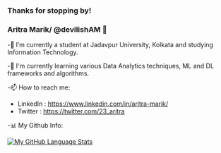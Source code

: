 ### Thanks for stopping by!
### Aritra Marik/ @devilishAM 👋 

  -🔭 I’m currently a student at Jadavpur University, Kolkata and studying Information Technology. 

  -📑 I'm currently learning various Data Analytics techniques, ML and DL frameworks and algorithms.

  <!--
  **devilishAM/devilishAM** is a ✨ _special_ ✨ repository because its `README.md` (this file) appears on your GitHub profile.

  Here are some ideas to get you started:


  - 🌱 I’m currently learning ...

  - 🤔 I’m looking for help with ...
  - 💬 Ask me about ...
  - 
  - 😄 Pronouns: ...
  - ⚡ Fun fact: ...
  -->

  -📫 How to reach me: 

   - LinkedIn : https://www.linkedin.com/in/aritra-marik/
   - Twitter :  https://twitter.com/23_aritra

  -📊 My Github Info:

<!--   [![My GitHub Stats](https://github-readme-stats.vercel.app/api/?username=devilishAM&count_private=true&theme=tokyonight&showicons=true)]()
-->
   [![My GitHub Language Stats](https://github-readme-stats.vercel.app/api/top-langs/?username=devilishAM&langs_count=5&theme=tokyonight)]()


